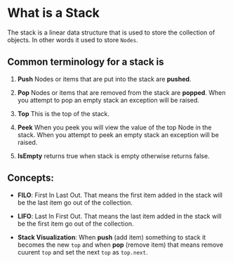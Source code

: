 # What is a Stack

The stack is a linear data structure that is used to store the collection of objects. In other words it used to store `Nodes`.

## Common terminology for a stack is

1. **Push** Nodes or items that are put into the stack are **pushed**.

2. **Pop** Nodes or items that are removed from the stack are **popped**. When you attempt to pop an empty stack an exception will be raised.

3. **Top** This is the top of the stack.

4. **Peek** When you peek you will view the value of the top Node in the stack. When you attempt to peek an empty stack an exception will be raised.

5. **IsEmpty** returns true when stack is empty otherwise returns false.

## Concepts:

* **FILO**: First In Last Out. That means the first item added in the stack will be the last item go out of the collection.

* **LIFO**: Last In First Out. That means the last item added in the stack will be the first item go out of the collection.

* **Stack Visualization**: When **push** (add item) something to stack it becomes the new `top` and when **pop** (remove item) that means remove cuurent `top` and set the next `top` as `top.next`.

